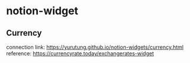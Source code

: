 # notion-widget

## Currency
connection link: https://yurutung.github.io/notion-widgets/currency.html
reference: https://currencyrate.today/exchangerates-widget
